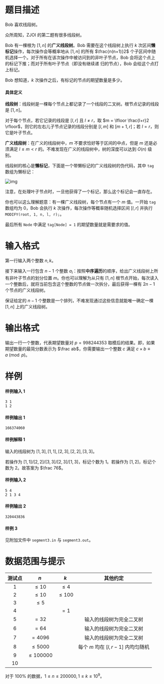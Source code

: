 
# 题目描述

Bob 喜欢线段树。

众所周知，ZJOI 的第二题有很多线段树。

Bob 有一棵根为 $[1, n]$ 的**广义线段树**。Bob 需要在这个线段树上执行 $k$ 次区间**懒标记**操作，每次操作会等概率地从 $[1, n]$ 的所有 $\frac{n(n+1)}2$ 个子区间中随机选择一个。对于所有在该次操作中被访问到的非叶子节点，Bob 会将这个点上的标记下推；而对于所有叶子节点（即没有继续递
归的节点），Bob 会给这个点打上标记。

Bob 想知道，$k$ 次操作之后，有标记的节点的期望数量是多少。

#### 具体定义

**线段树**：线段树是一棵每个节点上都记录了一个线段的二叉树。根节点记录的线段是 $[1, n]$。

对于每个节点，若它记录的线段是 $[l, r]$ 且 $l\neq r$，取 $m = \lfloor \frac{l+r}2 \rfloor$，则它的左右儿子节点记录的线段分别是 $[l,m]$ 和 $[m + 1, r]$；若 $l = r$，则它是叶子节点。

**广义线段树**：在广义的线段树中，$m$ 不要求恰好等于区间的中点，但是 $m$ 还是必须满足 $l\le m < r$ 的。不难发现在广义的线段树中，树的深度可以达到 $O(n)$ 级别。

线段树的核心是**懒标记**，下面是一个带懒标记的广义线段树的伪代码，其中 `tag` 数组为懒标记：

![img](/source/loj/3312/img/aHR0cHM6Ly9sb2otaW1nLnVweXVuLm1lbmNpLm1lbXNldDAuY24vMjAxOS8wNC8wMS81Y2EyMTNiZDBhNDllLnBuZw==.png)

注意，在处理叶子节点时，一旦他获得了一个标记，那么这个标记会一直存在。

你也可以这么理解题意：有一棵广义线段树，每个节点有一个 $m$ 值。一开始 `tag` 数组均为 $0$，Bob 会执行 $k$ 次操作，每次操作等概率随机选择区间 $[l, r]$ 并执行 `MODIFY(root, 1, n, l, r);`。

最后所有 `Node` 中满足 `tag[Node] = 1` 的期望数量就是需要求的值。


# 输入格式

第一行输入两个整数 $n, k$。

接下来输入一行包含 $n − 1$ 个整数 $a_i$：按照**中序遍历**的顺序，给出广义线段树上所有非叶子节点的划分位置 $m$。你也可以理解为从只有 $[1, n]$ 根节点开始，每次读入一个整数后，就将当前包含这个整数的节点做一次拆分，最后获得一棵有 $2n − 1$ 个节点的广义线段树。

保证给定的 $n − 1$ 个整数是一个排列，不难发现通过这些信息就能唯一确定一棵 $[1, n]$ 上的广义线段树。

# 输出格式

输出一行一个整数，代表期望数量对 $p = 998244353$ 取模后的结果。即，如果期望数量的最简分数表示为 $\frac ab$，你需要输出一个整数 $c$ 满足 $c\times b \equiv a \pmod p$。

# 样例

#### 样例输入 1

```plain
3 1
1 2
```

#### 样例输出 1

```
166374060
```

#### 样例解释 1

输入的线段树为 $[1, 3], [1, 1], [2, 3], [2, 2], [3, 3]$。

若操作为 $[1, 1]/[2, 2]/[3, 3]/[2, 3]/[1, 3]$，标记个数为 $1$。若操作为 $[1, 2]$，标记个数为 $2$。故答案为 $\frac 76$。

#### 样例输入 2

```plain
5 4
2 1 3 4
```

#### 样例输出 2

```plain
320443836
```

#### 样例 3

见附加文件中 `segment3.in` 与 `segment3.out`。

# 数据范围与提示

| 测试点 |     $n$      |    $k$    |              其他约定               |
| :----: | :----------: | :-------: | :---------------------------------: |
|  $1$   |   $\le 10$   |  $\le 4$  |                                     |
|  $2$   |   $\le 10$   | $\le 100$ |                                     |
|  $3$   |   $\le 5$    |           |                                     |
|  $4$   |              |   $=1$    |                                     |
|  $5$   |    $=32$     |           |      输入的线段树为完全二叉树       |
|  $6$   |    $=64$     |           |      输入的线段树为完全二叉树       |
|  $7$   |   $=4096$    |           |      输入的线段树为完全二叉树       |
|  $8$   |  $\le 5000$  |           | 每个 $m$ 均在 $[l, r-1]$ 内均匀随机 |
|  $9$   | $\le 100000$ |           |                                     |
|  $10$  |              |           |                                     |

对于 $100\%$ 的数据，$1\le n\le 200000, 1\le k\le 10^9$。



